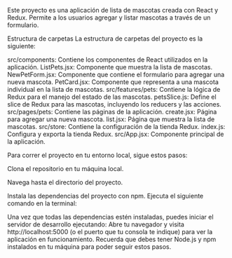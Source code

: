Este proyecto es una aplicación de lista de mascotas creada con React y Redux. Permite a los usuarios agregar y listar mascotas a través de un formulario.

Estructura de carpetas
La estructura de carpetas del proyecto es la siguiente:

src/components: Contiene los componentes de React utilizados en la aplicación.
ListPets.jsx: Componente que muestra la lista de mascotas.
NewPetForm.jsx: Componente que contiene el formulario para agregar una nueva mascota.
PetCard.jsx: Componente que representa a una mascota individual en la lista de mascotas.
src/features/pets: Contiene la lógica de Redux para el manejo del estado de las mascotas.
petsSlice.js: Define el slice de Redux para las mascotas, incluyendo los reducers y las acciones.
src/pages/pets: Contiene las páginas de la aplicación.
create.jsx: Página para agregar una nueva mascota.
list.jsx: Página que muestra la lista de mascotas.
src/store: Contiene la configuración de la tienda Redux.
index.js: Configura y exporta la tienda Redux.
src/App.jsx: Componente principal de la aplicación.

Para correr el proyecto en tu entorno local, sigue estos pasos:

Clona el repositorio en tu máquina local.

Navega hasta el directorio del proyecto.

Instala las dependencias del proyecto con npm. Ejecuta el siguiente comando en la terminal:

Una vez que todas las dependencias estén instaladas, puedes iniciar el servidor de desarrollo ejecutando:
Abre tu navegador y visita http://localhost:5000 (o el puerto que tu consola te indique) para ver la aplicación en funcionamiento.
Recuerda que debes tener Node.js y npm instalados en tu máquina para poder seguir estos pasos.
